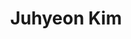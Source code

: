 ---
title: Juhyeon Kim
image: "@assets/people/JK.webp"
startYear: "2022"
pronouns: "he/him"
social: 
    website: "https://juhyeonkim.netlify.app/"
---
